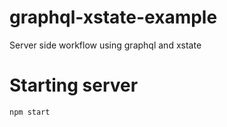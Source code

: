# graphql-xstate-example
Server side workflow using graphql and xstate

# Starting server

`npm start`